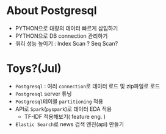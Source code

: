 # About Postgresql
- PYTHON으로 대량의 데이터 빠르게 삽입하기
- PYTHON으로 DB connection 관리하기
- 쿼리 성능 높이기 : Index Scan ? Seq Scan?


# Toys?(Jul)
- `Postgresql` : 여러 `connection`로 데이터 로드 및 zip파일로 로드
- `Postgresql` server 튜닝 
- `Postgresql`테이블  `partitioning` 적용
- API로 `Spark`(`pyspark`)로 데이터 EDA 적용
    - TF-IDF 적용해보기( feature eng. ) 
- `Elastic Search`로 news 검색 엔진(api) 만들기